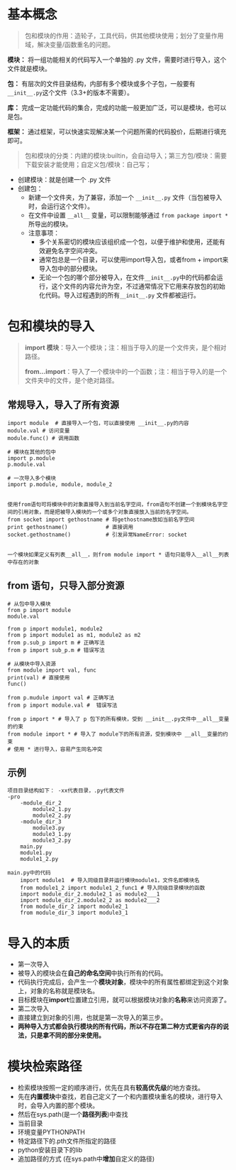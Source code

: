 # 基本概念

> 包和模块的作用：造轮子，工具代码，供其他模块使用；划分了变量作用域，解决变量/函数重名的问题。

**模块：** 将一组功能相关的代码写入一个单独的 .py 文件，需要时进行导入，这个文件就是模块。

**包：** 有层次的文件目录结构，内部有多个模块或多个子包，一般要有 `__init__.py`这个文件（3.3+的版本不需要）。

**库：** 完成一定功能代码的集合，完成的功能一般更加广泛，可以是模块，也可以是包。

**框架：** 通过框架，可以快速实现解决某一个问题所需的代码股价，后期进行填充即可。

> 包和模块的分类：内建的模块:builtin，会自动导入；第三方包/模块：需要下载安装才能使用；自定义包/模块：自己写；

- 创建模块：就是创建一个 .py 文件
- 创建包：
  - 新建一个文件夹，为了兼容，添加一个 `__init__.py` 文件（当包被导入时，会运行这个文件）。
  - 在文件中设置 `__all__` 变量，可以限制能够通过 `from package import *` 所导出的模块。
  - 注意事项：
    - 多个关系密切的模块应该组织成一个包，以便于维护和使用，还能有效避免名字空间冲突。
    - 通常包总是一个目录，可以使用import导入包，或者from + import来导入包中的部分模块。
    - 无论一个包的哪个部分被导入，在文件`__init__.py`中的代码都会运行，这个文件的内容允许为空，不过通常情况下它用来存放包的初始化代码。导入过程遇到的所有`__init__.py` 文件都被运行。

# 包和模块的导入

> **import 模块**：导入一个模块；注：相当于导入的是一个文件夹，是个相对路径。
>
> **from…import**：导入了一个模块中的一个函数；注：相当于导入的是一个文件夹中的文件，是个绝对路径。

## 常规导入，导入了所有资源

```
import module  # 直接导入一个包，可以直接使用 __init__.py的内容
module.val # 访问变量
module.func() # 调用函数

# 模块在其他的包中
import p.module
p.module.val

# 一次导入多个模块
import p.module, module, module_2


使用from语句可将模块中的对象直接导入到当前名字空间，from语句不创建一个到模块名字空间的引用对象，而是把被导入模块的一个或多个对象直接放入当前的名字空间。
from socket import gethostname # 将gethostname放如当前名字空间
print gethostname()            # 直接调用  
socket.gethostname()           # 引发异常NameError: socket 
  
  
一个模块如果定义有列表__all__，则from module import * 语句只能导入__all__列表中存在的对象
```

## from 语句，只导入部分资源

```
# 从包中导入模块
from p import module
module.val

from p import module1, module2
from p import module1 as m1, module2 as m2
from p.sub_p import m # 正确写法
from p import sub_p.m # 错误写法

# 从模块中导入资源
from module import val, func
print(val) # 直接使用
func()

from p.mudule import val # 正确写法
from p import module.val #  错误写法

from p import * # 导入了 p 包下的所有模块，受到 __init__.py文件中__all__变量的约束
from module import * # 导入了 module下的所有资源，受到模块中 __all__变量的约束
# 使用 * 进行导入，容易产生同名冲突
```

## 示例

```
项目目录结构如下： -xx代表目录，.py代表文件
-pro
	-module_dir_2
		module2_1.py
		module2_2.py
	-module_dir_3
		module3.py
		module3_1.py
		module3_2.py
	main.py
	module1.py
	module1_2.py
	
main.py中的代码
    import module1  # 导入同级目录并运行模块module1，文件名即模块名
    from module1_2 import module1_2_func1 # 导入同级目录模块的函数
    import module_dir_2.module2_1 as module2___1
    import module_dir_2.module2_2 as module2___2
    from module_dir_2 import module2_1
    from module_dir_3 import module3_1
```

# 导入的本质

- 第一次导入
- 被导入的模块会在**自己的命名空间**中执行所有的代码。
- 代码执行完成后，会产生一个**模块对象**，模块中的所有属性都绑定到这个对象上，对象的名称就是模块名。
- 目标模块在**import**位置建立引用，就可以根据模块对象的**名称**来访问资源了。
- 第二次导入
- 直接建立到对象的引用，也就是第一次导入的第三步。
- **两种导入方式都会执行模块的所有代码，所以不存在第二种方式更省内存的说法，只是拿不同的部分来使用。**

# 模块检索路径

- 检索模块按照一定的顺序进行，优先在具有**较高优先级**的地方查找。
- 先在**内置模块**中查找，若自己定义了一个和内置模块重名的模块，进行导入时，会导入内置的那个模块。
- 然后在sys.path(是一个**路径列表**)中查找
- 当前目录
- 环境变量PYTHONPATH
- 特定路径下的.pth文件所指定的路径
- python安装目录下的lib
- 追加路径的方式 (在sys.path中**增加**自定义的路径)




